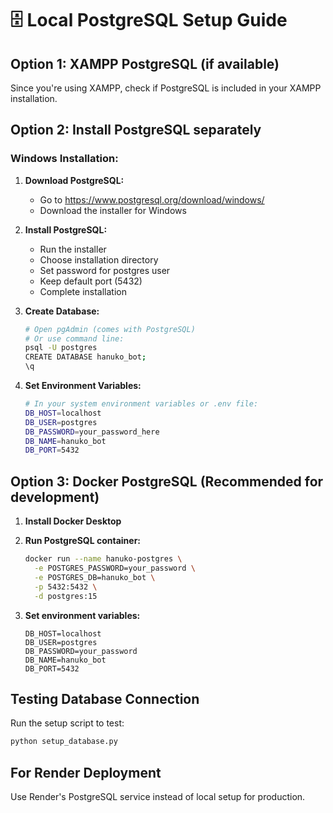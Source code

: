 # 🗄️ Local PostgreSQL Setup Guide

## Option 1: XAMPP PostgreSQL (if available)
Since you're using XAMPP, check if PostgreSQL is included in your XAMPP installation.

## Option 2: Install PostgreSQL separately

### Windows Installation:
1. **Download PostgreSQL:**
   - Go to https://www.postgresql.org/download/windows/
   - Download the installer for Windows

2. **Install PostgreSQL:**
   - Run the installer
   - Choose installation directory
   - Set password for postgres user
   - Keep default port (5432)
   - Complete installation

3. **Create Database:**
   ```bash
   # Open pgAdmin (comes with PostgreSQL)
   # Or use command line:
   psql -U postgres
   CREATE DATABASE hanuko_bot;
   \q
   ```

4. **Set Environment Variables:**
   ```bash
   # In your system environment variables or .env file:
   DB_HOST=localhost
   DB_USER=postgres
   DB_PASSWORD=your_password_here
   DB_NAME=hanuko_bot
   DB_PORT=5432
   ```

## Option 3: Docker PostgreSQL (Recommended for development)

1. **Install Docker Desktop**

2. **Run PostgreSQL container:**
   ```bash
   docker run --name hanuko-postgres \
     -e POSTGRES_PASSWORD=your_password \
     -e POSTGRES_DB=hanuko_bot \
     -p 5432:5432 \
     -d postgres:15
   ```

3. **Set environment variables:**
   ```
   DB_HOST=localhost
   DB_USER=postgres
   DB_PASSWORD=your_password
   DB_NAME=hanuko_bot
   DB_PORT=5432
   ```

## Testing Database Connection

Run the setup script to test:
```bash
python setup_database.py
```

## For Render Deployment

Use Render's PostgreSQL service instead of local setup for production.

